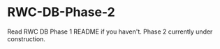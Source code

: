 # RWC-DB-Phase-2

Read RWC DB Phase 1 README if you haven't.
Phase 2 currently under construction. 



